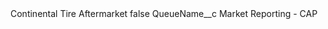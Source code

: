 <?xml version="1.0" encoding="UTF-8"?>
<CustomMetadata xmlns="http://soap.sforce.com/2006/04/metadata" xmlns:xsi="http://www.w3.org/2001/XMLSchema-instance" xmlns:xsd="http://www.w3.org/2001/XMLSchema">
    <label>Continental Tire Aftermarket</label>
    <protected>false</protected>
    <values>
        <field>QueueName__c</field>
        <value xsi:type="xsd:string">Market Reporting - CAP</value>
    </values>
</CustomMetadata>
